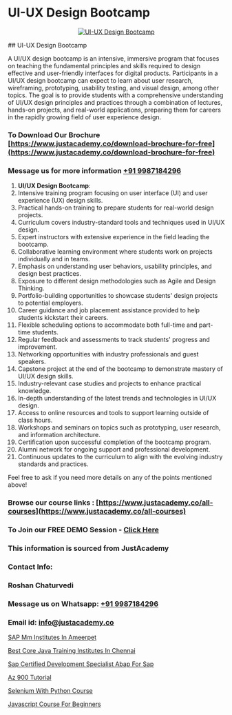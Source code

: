 # UI-UX Design Bootcamp

<p align="center">
  <a href="https://justacademy.co/all-courses">
    <img src="https://i.ibb.co/P5KtSQ2/ui-ux.png" alt="UI-UX Design Bootcamp">
  </a>
</p>
## UI-UX Design Bootcamp

A UI/UX design bootcamp is an intensive, immersive program that focuses on teaching the fundamental principles and skills required to design effective and user-friendly interfaces for digital products. Participants in a UI/UX design bootcamp can expect to learn about user research, wireframing, prototyping, usability testing, and visual design, among other topics. The goal is to provide students with a comprehensive understanding of UI/UX design principles and practices through a combination of lectures, hands-on projects, and real-world applications, preparing them for careers in the rapidly growing field of user experience design.
### To Download Our Brochure [https://www.justacademy.co/download-brochure-for-free](https://www.justacademy.co/download-brochure-for-free)
### Message us for more information [+91 9987184296](https://api.whatsapp.com/send?phone=919987184296)
1) **UI/UX Design Bootcamp**:
1) Intensive training program focusing on user interface (UI) and user experience (UX) design skills.
2) Practical hands-on training to prepare students for real-world design projects.
3) Curriculum covers industry-standard tools and techniques used in UI/UX design.
4) Expert instructors with extensive experience in the field leading the bootcamp.
5) Collaborative learning environment where students work on projects individually and in teams.
6) Emphasis on understanding user behaviors, usability principles, and design best practices.
7) Exposure to different design methodologies such as Agile and Design Thinking.
8) Portfolio-building opportunities to showcase students' design projects to potential employers.
9) Career guidance and job placement assistance provided to help students kickstart their careers.
10) Flexible scheduling options to accommodate both full-time and part-time students.
11) Regular feedback and assessments to track students' progress and improvement.
12) Networking opportunities with industry professionals and guest speakers.
13) Capstone project at the end of the bootcamp to demonstrate mastery of UI/UX design skills.
14) Industry-relevant case studies and projects to enhance practical knowledge.
15) In-depth understanding of the latest trends and technologies in UI/UX design.
16) Access to online resources and tools to support learning outside of class hours.
17) Workshops and seminars on topics such as prototyping, user research, and information architecture.
18) Certification upon successful completion of the bootcamp program.
19) Alumni network for ongoing support and professional development.
20) Continuous updates to the curriculum to align with the evolving industry standards and practices. 

Feel free to ask if you need more details on any of the points mentioned above!

### Browse our course links : [https://www.justacademy.co/all-courses](https://www.justacademy.co/all-courses) 
### To Join our FREE DEMO Session - [Click Here](https://www.justacademy.co/register-for-course-demo)


### This information is sourced from JustAcademy
### Contact Info:
### Roshan Chaturvedi
### Message us on Whatsapp: [+91 9987184296](https://api.whatsapp.com/send?phone=919987184296)
### Email id: [info@justacademy.co](mailto:info@justacademy.co)
                
[SAP Mm Institutes In Ameerpet](https://www.linkedin.com/pulse/sap-mm-institutes-ameerpet-software-training-mountain-view-zazuf/)

[Best Core Java Training Institutes In Chennai](https://www.linkedin.com/pulse/best-core-java-training-institutes-chennai-justacademy-hyderabad-hzfjc?trackingId=hRceEWg2vIkhk0ExoTSGrw%3D%3D&lipi=urn%3Ali%3Apage%3Ad_flagship3_company_admin%3BHOARzOn6RjSLHiGUJj0uqA%3D%3D)

[Sap Certified Development Specialist Abap For Sap ](https://medium.com/@negishivu99/sap-certified-development-specialist-abap-for-sap-811262a760da)

[Az 900 Tutorial](https://medium.com/@kumarishimmi99/az-900-tutorial-d8f1c523d6a2)

[Selenium With Python Course](https://justacademyin.github.io/justacademy/selenium-with-python-course)

[Javascript Course For Beginners](https://justacademyin.github.io/justacademy/javascript-course-for-beginners)

